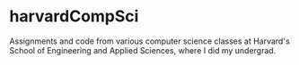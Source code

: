 harvardCompSci
==============

Assignments and code from various computer science classes at Harvard's School of Engineering and Applied Sciences, where I did my undergrad.